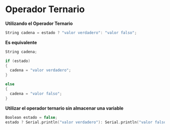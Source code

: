 # Operador Ternario

**Utilizando el Operador Ternario**
```c++
String cadena = estado ? "valor verdadero": "valor falso";
```

**Es equivalente**
```c++
String cadena;

if (estado)
{
  cadena = "valor verdadero";
}

else
{
  cadena = "valor falso";
}
```

**Utilizar el operador ternario sin almacenar una variable**
```c++
Boolean estado = false;
estado ? Serial.println("valor verdadero"): Serial.println("valor falso");
